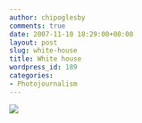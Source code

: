```yaml
---
author: chipoglesby
comments: true
date: 2007-11-10 18:29:00+00:00
layout: post
slug: white-house
title: White house
wordpress_id: 189
categories:
- Photojournalism
---
```


[![](http://bp2.blogger.com/_GlcbreYSTwI/RzX4tetyY1I/AAAAAAAAALk/igxWOBKtAyg/s320/1110071234-712673.jpg)](http://bp2.blogger.com/_GlcbreYSTwI/RzX4tetyY1I/AAAAAAAAALk/igxWOBKtAyg/s1600-h/1110071234-712673.jpg)

